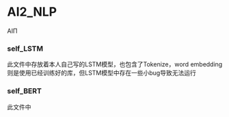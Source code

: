 # AI2_NLP
AIΠ

### self_LSTM
  此文件中存放着本人自己写的LSTM模型，也包含了Tokenize，word embedding则是使用已经训练好的库，但LSTM模型中存在一些小bug导致无法运行

### self_BERT
  此文件中
